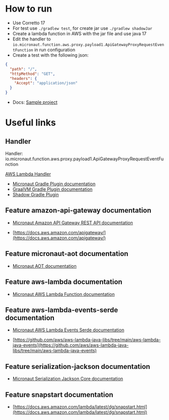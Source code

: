 # How to run
- Use Corretto 17
- For test use `./gradlew test`, for create jar use `./gradlew shadowJar`
- Create a lambda function in AWS with the jar file and use java 17
- Edit the handler to `io.micronaut.function.aws.proxy.payload1.ApiGatewayProxyRequestEventFunction` in run configuration
- Create a test with the following json:
```json
{
  "path": "/",
  "httpMethod": "GET",
  "headers": {
    "Accept": "application/json"
  }
}
```
- Docs: [Sample project](https://guides.micronaut.io/latest/mn-application-aws-lambda-java11-gradle-java.html)
# Useful links
## Handler

Handler: io.micronaut.function.aws.proxy.payload1.ApiGatewayProxyRequestEventFunction

[AWS Lambda Handler](https://docs.aws.amazon.com/lambda/latest/dg/java-handler.html)

- [Micronaut Gradle Plugin documentation](https://micronaut-projects.github.io/micronaut-gradle-plugin/latest/)
- [GraalVM Gradle Plugin documentation](https://graalvm.github.io/native-build-tools/latest/gradle-plugin.html)
- [Shadow Gradle Plugin](https://plugins.gradle.org/plugin/com.github.johnrengelman.shadow)
## Feature amazon-api-gateway documentation

- [Micronaut Amazon API Gateway REST API documentation](https://micronaut-projects.github.io/micronaut-aws/latest/guide/index.html#amazonApiGateway)

- [https://docs.aws.amazon.com/apigateway/](https://docs.aws.amazon.com/apigateway/)


## Feature micronaut-aot documentation

- [Micronaut AOT documentation](https://micronaut-projects.github.io/micronaut-aot/latest/guide/)


## Feature aws-lambda documentation

- [Micronaut AWS Lambda Function documentation](https://micronaut-projects.github.io/micronaut-aws/latest/guide/index.html#lambda)


## Feature aws-lambda-events-serde documentation

- [Micronaut AWS Lambda Events Serde documentation](https://micronaut-projects.github.io/micronaut-aws/snapshot/guide/#eventsLambdaSerde)

- [https://github.com/aws/aws-lambda-java-libs/tree/main/aws-lambda-java-events](https://github.com/aws/aws-lambda-java-libs/tree/main/aws-lambda-java-events)


## Feature serialization-jackson documentation

- [Micronaut Serialization Jackson Core documentation](https://micronaut-projects.github.io/micronaut-serialization/latest/guide/)


## Feature snapstart documentation

- [https://docs.aws.amazon.com/lambda/latest/dg/snapstart.html](https://docs.aws.amazon.com/lambda/latest/dg/snapstart.html)


